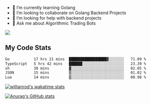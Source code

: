 
- 🌱 I’m currently learning Golang
- 👯 I’m looking to collaborate on Golang Backend Projects
- 🤔 I’m looking for help with backend projects
- 💬 Ask me about Algorithmic Trading Bots

![](https://github-profile-trophy.vercel.app/?username=kevinbarrero)

## My Code Stats

<!--START_SECTION:waka-->

```txt
Go           17 hrs 21 mins  █████████████████▓░░░░░░░   71.09 %
TypeScript   5 hrs 42 mins   ██████░░░░░░░░░░░░░░░░░░░   23.39 %
sh           30 mins         ▓░░░░░░░░░░░░░░░░░░░░░░░░   02.05 %
JSON         15 mins         ▒░░░░░░░░░░░░░░░░░░░░░░░░   01.02 %
Lua          14 mins         ▒░░░░░░░░░░░░░░░░░░░░░░░░   00.98 %
```

<!--END_SECTION:waka-->

[![willianrod's wakatime stats](https://github-readme-stats.vercel.app/api/wakatime?username=holdandup&layout=compact&theme=react&custom_title=Wakatime%20All%20Time%20Stats&langs_count=8)](https://github.com/anuraghazra/github-readme-stats)

[![Anurag's GitHub stats](https://github-readme-stats.vercel.app/api?username=Kevinbarrero)](https://github.com/anuraghazra/github-readme-stats)




